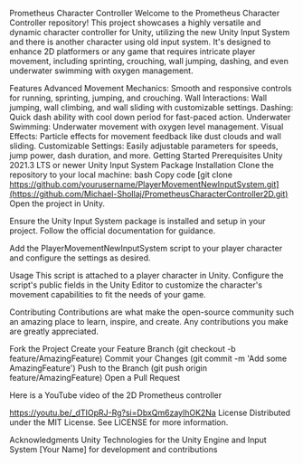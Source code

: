 Prometheus Character Controller
Welcome to the Prometheus Character Controller repository! This project showcases a highly versatile and dynamic character controller for Unity, utilizing the new Unity Input System and there is another character using old input system. It's designed to enhance 2D platformers or any game that requires intricate player movement, including sprinting, crouching, wall jumping, dashing, and even underwater swimming with oxygen management.

Features
Advanced Movement Mechanics: Smooth and responsive controls for running, sprinting, jumping, and crouching.
Wall Interactions: Wall jumping, wall climbing, and wall sliding with customizable settings.
Dashing: Quick dash ability with cool down period for fast-paced action.
Underwater Swimming: Underwater movement with oxygen level management.
Visual Effects: Particle effects for movement feedback like dust clouds and wall sliding.
Customizable Settings: Easily adjustable parameters for speeds, jump power, dash duration, and more.
Getting Started
Prerequisites
Unity 2021.3 LTS or newer
Unity Input System Package
Installation
Clone the repository to your local machine:
bash
Copy code
[git clone https://github.com/yourusername/PlayerMovementNewInputSystem.git](https://github.com/Michael-Shollaj/PrometheusCharacterController2D.git)
Open the project in Unity.

Ensure the Unity Input System package is installed and setup in your project. Follow the official documentation for guidance.

Add the PlayerMovementNewInputSystem script to your player character and configure the settings as desired.

Usage
This script is attached to a player character in Unity. Configure the script's public fields in the Unity Editor to customize the character's movement capabilities to fit the needs of your game.

Contributing
Contributions are what make the open-source community such an amazing place to learn, inspire, and create. Any contributions you make are greatly appreciated.

Fork the Project
Create your Feature Branch (git checkout -b feature/AmazingFeature)
Commit your Changes (git commit -m 'Add some AmazingFeature')
Push to the Branch (git push origin feature/AmazingFeature)
Open a Pull Request


Here is a YouTube video of the 2D Prometheus controller 

https://youtu.be/_dTIOpRJ-Rg?si=DbxQm6zaylhOK2Na
License
Distributed under the MIT License. See LICENSE for more information.

Acknowledgments
Unity Technologies for the Unity Engine and Input System
[Your Name] for development and contributions
